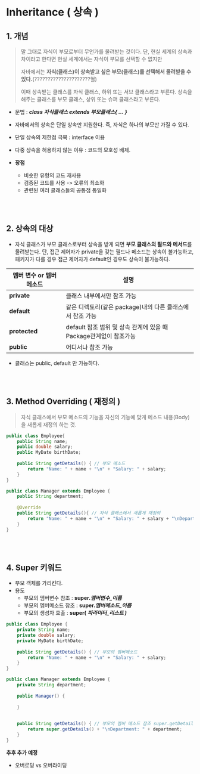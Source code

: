 # Inheritance ( 상속 )

## 1. 개념

> 말 그대로 자식이 부모로부터 무언가를 물려받는 것이다. 단, 현실 세계의 상속과 차이라고 한다면 현실 세계에서는 자식이 부모를 선택할 수 없지만
>
> 자바에서는 **자식(클래스)이 상속받고 싶은 부모(클래스)를 선택해서 물려받을 수 있다.**(?????????????????????헐) </br>
>
> 이때 상속받는 클래스를 자식 클래스, 하위 또는 서브 클래스라고 부른다. 상속을 해주는 클래스를 부모 클래스, 상위 또는 슈퍼 클래스라고 부른다.


- 문법 : ***class 자식클래스 extends 부모클래스{ ... }***
- 자바에서의 상속은 단일 상속만 지원한다. 즉, 자식은 하나의 부모만 가질 수 있다.
- 단일 상속의 제한점 극복 : interface 이용
- 다중 상속을 허용하지 않는 이유 : 코드의 모호성 배제.
- **장점**

  - 비슷한 유형의 코드 재사용
  - 검증된 코드를 사용 -> 오류의 최소화
  - 관련된 여러 클래스들의 공통점 통일화

<br/>

<br/>

## 2. 상속의 대상
- 자식 클래스가 부모 클래스로부터 상속을 받게 되면 **부모 클래스의 필드와 메서드**를 물려받는다. 단, 접근 제어자가 private을 갖는 필드나 메소드는 상속이 불가능하고, 패키지가 다를 경우 접근 제어자가 default인 경우도 상속이 불가능하다.

| 멤버 변수 or 멤버 메소드 | 설명                                                         |
| ------------------------ | ------------------------------------------------------------ |
| **private**              | 클래스 내부에서만 참조 가능                                  |
| **default**              | 같은 디렉토리(같은 package)내의 다른 클래스에서 참조 가능    |
| **protected**            | default 참조 범위 및 상속 관계에 있을 때 Package관계없이 참조가능 |
| **public**               | 어디서나 참조 가능                                           |

- 클래스는 public, default 만 가능하다.



<br/>

<br/>

## 3. Method Overriding ( 재정의 )

> 자식 클래스에서 부모 메소드의 기능을 자신의 기능에 맞게 메소드 내용(Body)을 새롭게 재정의 하는 것.

```java
public class Employee{
	public String name;
    public double salary;
    public MyDate birthDate;
    
    public String getDetails() { // 부모 메소드
        return "Name: " + name + "\n" + "Salary: " + salary;
    }
}
```

```java
public class Manager extends Employee {
 	public String department;
 	
    @Override
    public String getDetails(){ // 자식 클래스에서 새롭게 재정의 
 		return "Name: " + name + "\n" + "Salary: " + salary + "\nDepartment: " + department;
 	}
}

```

<br/>

<br/>



## 4. Super 키워드

- 부모 객체를 가리킨다.
- 용도 
  - 부모의 멤버변수 참조 :  **super.*멤버변수_이름***
  - 부모의 멤버메소드 참조 :  **super.*멤버메소드_이름***
  - 부모의 생성자 호출 : **super( *파라미터_리스트 )***



```java
public class Employee { 
 	private String name;
 	private double salary;
 	private MyDate birthDate;
 
    public String getDetails() { // 부모의 멤버메소드 
        return "Name: " + name + "\n" + "Salary: " + salary;
 	}
}

```



```java
public class Manager extends Employee {
    private String department;
 
    public Manager() {
 
    }
    
 
    public String getDetails() { // 부모의 멤버 메소드 참조 super.getDetails()
        return super.getDetails() + "\nDepartment: " + department;
    }
}

```













**추후 추가 예정**

- 오버로딩 vs 오버라이딩



























